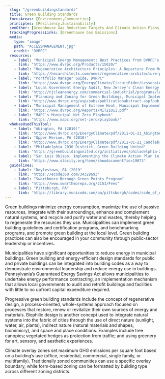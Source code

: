 ```yaml
---
  slug: "/greenbuildingstandards"
  title: Green Building Standards
  focusAreas: [Environment,Communities]
  principles: [Resiliency,Sustainability]
  seeOther: [Greenhouse Gas Reduction Targets And Climate Action Plans,Alternative Energy Ordinance]
  trackingProgressLinks: [Greenhouse Gas Emissions]
  media: 
    type: "image"
    path: "ACCESSMANAGEMENT.jpg"
    credit: "DVRPC"
  resources: 
    - label: "Municipal Energy Management: Best Practices from DVRPC’s Direct Technical Assistance Program, DVRPC"
      link: "https://www.dvrpc.org/Products/15020/"
    - label: "Regenerative Architecture Principles: A Departure From Modern Sustainable Design"
      link: "https://hmcarchitects.com/news/regenerative-architecture-principles-a-departure-from-modern-sustainable-design-2019-04-12/#:~:text=The%20widespread%20use%20of%20green,by%20prioritizing%20regenerative%20design%20principles."
    - label: "Portfolio Manager Guide, DVRPC"
      link: "https://www.dvrpc.org/EnergyClimate/CircuitRider/LessonsLearned/pdf/PortfolioManager.pdf"
    - label: "Local Government Energy Audit, New Jersey’s Clean Energy Program"
      link: "http://njcleanenergy.com/commercial-industrial/programs/local-government-energy-audit/local-government-energy-audit"
    - label: "Planning and Zoning for Green Buildings, Municipal Implementation Tool #017, DVRPC"
      link: "http://www.dvrpc.org/asp/pubs/publicationabstract.asp?pub_id=MIT017"
    - label: "Municipal Management of Extreme Heat, Municipal Implementation Tool #33, DVRPC"
      link: "https://www.dvrpc.org/Reports/MIT21011.pdf"
    - label: "MAPC’s Municipal Net Zero Playbook"
      link: "https://www.mapc.org/net-zero/playbook/"
  whoHasUsedThisTool: 
    - label: "Abington, PA (2010)"
      link: "http://www.dvrpc.org/EnergyClimate/pdf/2011-01-21_Abington_Free_Library.pdf"
    - label: "Upper Merion, PA (2010)"
      link: "http://www.dvrpc.org/EnergyClimate/pdf/2011-01-21_Candlebrook_Elementary.pdf"
    - label: "Philadelphia 2030 District, Green Building United"
      link: "https://greenbuildingunited.org/initiatives/philadelphia-2030-district"
    - label: "San Luis Obispo, Implementing the Climate Action Plan in the Zoning Regulations (2018)"
      link: "https://www.slocity.org/home/showdocument?id=19073"
  guidelines: 
    - label: "Doylestown, PA (2019"
      link: "https://ecode360.com/34329693"
    - label: "Swarthmore Borough Green Points Program"
      link: "https://www.swarthmorepa.org/2151/Fees"
    - label: "Pittsburgh, PA"
      link: "https://library.municode.com/pa/pittsburgh/codes/code_of_ordinances?nodeId=PIZOCO_TITNINEZOCO_ARTVIDEST_CH915ENPEST_915.08SUDECINEFA"
---
```


Green buildings minimize energy consumption, maximize the use of passive resources, integrate with their surroundings, enhance and complement natural systems, and recycle and purify water and wastes, thereby helping to regenerate the resources they use. Municipalities can implement green building guidelines and certification programs, and benchmarking programs, and promote green building at the local level. Green building practices can also be encouraged in your community through public-sector leadership or incentives.

Municipalities have significant opportunities to reduce energy in municipal buildings. Green building and energy-efficient design standards for public and private buildings can be integrated into building codes as a way to demonstrate environmental leadership and reduce energy use in buildings. Pennsylvania’s Guaranteed Energy Savings Act allows municipalities to undertake energy performance contracting, an implementation mechanism that allows local governments to audit and retrofit buildings and facilities with little to no upfront capital expenditure required.

Progressive green building standards include the concept of regenerative design, a process-oriented, whole-systems approach focused on processes that restore, renew or revitalize their own sources of energy and materials. Biophilic design is another concept used to integrate natural systems into the fabric of cities through the use of direct nature (sunlight, water, air, plants), indirect nature (natural materials and shapes, biomimicry), and space and place conditions. Examples include tree canopies; vegetated hedges as protection from traffic; and using greenery for art, sensory, and aesthetic experiences.

Climate overlay zones set maximum GHG emissions per square foot based on a building’s use (office, residential, commercial, single family, or multifamily). Traditionally zoned communities can use a specific overlay boundary, while form-based zoning can be formatted by building type across different zoning districts.
